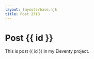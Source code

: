 ```yaml
---
layout: layouts/base.njk
title: Post 2713
---
```


# Post {{ id }}

This is post {{ id }} in my Eleventy project.

